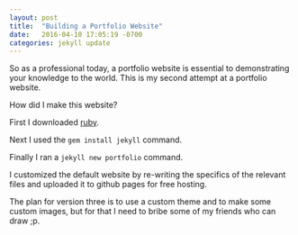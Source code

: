 ```yaml
---
layout: post
title:  "Building a Portfolio Website"
date:   2016-04-10 17:05:19 -0700
categories: jekyll update
---
```


So as a professional today, a portfolio website is essential to demonstrating your knowledge to the world.  This is my second attempt at a portfolio website.

How did I make this website?  

First I downloaded [ruby](https://rubygems.org/pages/download).

Next I used the `gem install jekyll` command.

Finally I ran a `jekyll new portfolio` command.

I customized the default website by re-writing the specifics of the relevant files and uploaded it to github pages for free hosting.

The plan for version three is to use a custom theme and to make some custom images, but for that I need to bribe some of my friends who can draw ;p.